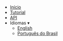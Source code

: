 - [Início](/pt-br/) &nbsp; &nbsp;
- [Tutorial](/tutorial/) &nbsp; &nbsp;
- [API](/api/) &nbsp; &nbsp;
- Idiomas <span class="arrow">&#x25BE;</span>
  - [English](/)
  - [Português do Brasil](/pt-br/)
